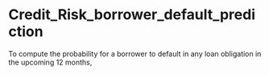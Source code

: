 # Credit_Risk_borrower_default_prediction
To compute the probability for a borrower to default in any loan obligation in the upcoming 12 months,
